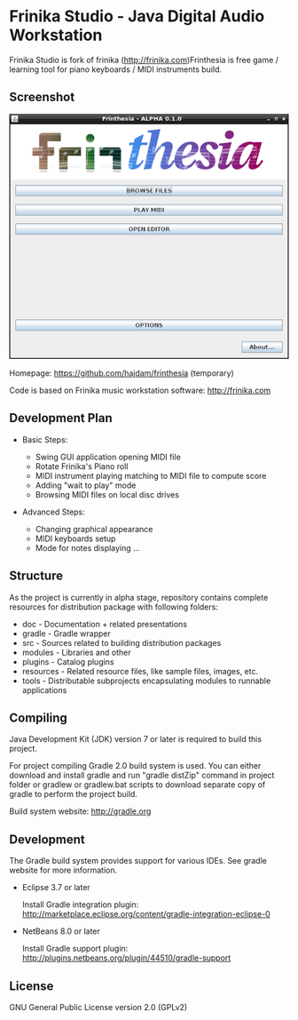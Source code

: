 Frinika Studio - Java Digital Audio Workstation
===============================================

Frinika Studio is fork of frinika (http://frinika.com)Frinthesia is free game / learning tool for piano keyboards / MIDI instruments build.

Screenshot
----------

![Frinthesia Screenshot](images/screenshot.png?raw=true)

Homepage: https://github.com/hajdam/frinthesia (temporary)

Code is based on Frinika music workstation software: http://frinika.com

Development Plan
----------------

- Basic Steps:
  - Swing GUI application opening MIDI file
  - Rotate Frinika's Piano roll
  - MIDI instrument playing matching to MIDI file to compute score
  - Adding "wait to play" mode
  - Browsing MIDI files on local disc drives

- Advanced Steps:
  - Changing graphical appearance
  - MIDI keyboards setup
  - Mode for notes displaying
  ...

Structure
---------

As the project is currently in alpha stage, repository contains complete resources for distribution package with following folders:

 * doc - Documentation + related presentations
 * gradle - Gradle wrapper
 * src - Sources related to building distribution packages
 * modules - Libraries and other
 * plugins - Catalog plugins
 * resources - Related resource files, like sample files, images, etc.
 * tools - Distributable subprojects encapsulating modules to runnable applications

Compiling
---------

Java Development Kit (JDK) version 7 or later is required to build this project.

For project compiling Gradle 2.0 build system is used. You can either download and install gradle and run "gradle distZip" command in project folder or gradlew or gradlew.bat scripts to download separate copy of gradle to perform the project build.

Build system website: http://gradle.org

Development
-----------

The Gradle build system provides support for various IDEs. See gradle website for more information.

 * Eclipse 3.7 or later

   Install Gradle integration plugin: http://marketplace.eclipse.org/content/gradle-integration-eclipse-0

 * NetBeans 8.0 or later

   Install Gradle support plugin: http://plugins.netbeans.org/plugin/44510/gradle-support

License
-------

GNU General Public License version 2.0 (GPLv2)
